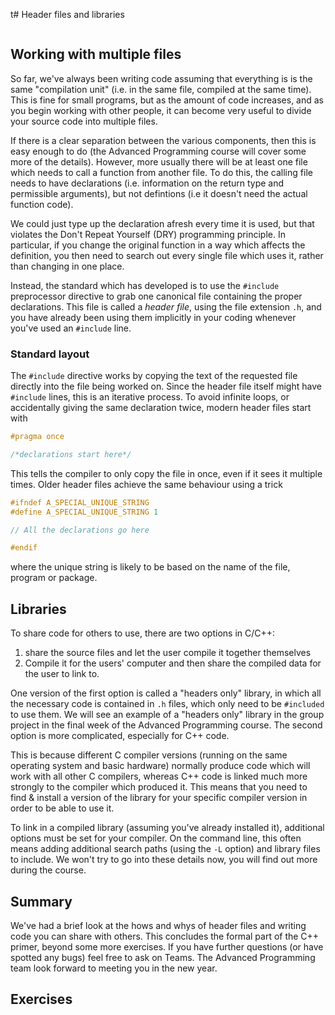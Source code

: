 t# Header files and libraries
```{index} header files
```

## Working with multiple files

So far, we've always been writing code assuming that everything is is the same "compilation unit" (i.e. in the same file, compiled at the same time). This is fine for small programs, but as the amount of code increases, and as you begin working with other people, it can become very useful to divide your source code into multiple files.

If there is a clear separation between the various components, then this is easy enough to do (the Advanced Programming course will cover some more of the details). However, more usually there will be at least one file which needs to call a function from another file. To do this, the calling file needs to have declarations (i.e. information on the return type and permissible arguments), but not defintions (i.e it doesn't need the actual function code).

We could just type up the declaration afresh every time it is used, but that violates the Don't Repeat Yourself (DRY) programming principle. In particular, if you change the original function in a way which affects the definition, you then need to search out every single file which uses it, rather than changing in one place.

Instead, the standard which has developed is to use the `#include` preprocessor directive to grab one canonical file containing the proper declarations. This file is called a _header file_, using the file extension `.h`, and you have already been using them implicitly in your coding whenever you've used an `#include` line.

### Standard layout

The `#include` directive works by copying the text of the requested file directly into the file being worked on. Since the header file itself might have `#include` lines, this is an iterative process. To avoid infinite loops, or accidentally giving the same declaration twice, modern header files start with

```c++
#pragma once

/*declarations start here*/
```

This tells the compiler to only copy the file in once, even if it sees it multiple times. Older header files achieve the same behaviour using a trick


```c++
#ifndef A_SPECIAL_UNIQUE_STRING
#define A_SPECIAL_UNIQUE_STRING 1

// All the declarations go here

#endif
```

where the unique string is likely to be based on the name of the file, program or package.

## Libraries

To share code for others to use, there are two options in C/C++:
1) share the source files and let the user compile it together themselves
2) Compile it for the users' computer and then share the compiled data for the user to link to.

One version of the first option is called a "headers only" library, in which all the necessary code is contained in `.h` files, which only need to be `#included` to use them. We will see an example of a "headers only" library in the group project in the final week of the Advanced Programming course. The second option is more complicated, especially for C++ code.

This is because different C compiler versions (running on the same operating system and basic hardware) normally produce code which will work with all other C compilers, whereas C++ code is linked much more strongly to the compiler which produced it. This means that you need to find & install a version of the library for your specific compiler version in order to be able to use it.

To link in a compiled library (assuming you've already installed it), additional options must be set for your compiler. On the command line, this often means adding additional search paths (using the `-L` option) and library files to include. We won't try to go into these details now, you will find out more during the course.


## Summary

We've had a brief look at the hows and whys of header files and writing code you can share with others. This concludes the formal part of the C++ primer, beyond some more exercises. If you have further questions (or have spotted any bugs) feel free to ask on Teams. The Advanced Programming team look forward to meeting you in the new year.

## Exercises

